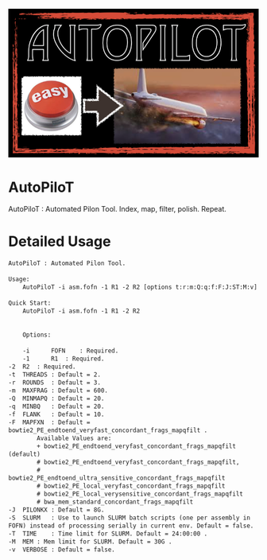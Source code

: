 ![logo](/img/logo.png)

# AutoPiloT
AutoPiloT : Automated Pilon Tool. Index, map, filter, polish. Repeat.


# Detailed Usage


	AutoPiloT : Automated Pilon Tool.

	Usage: 
		AutoPiloT -i asm.fofn -1 R1 -2 R2 [options t:r:m:Q:q:f:F:J:ST:M:v]

	Quick Start:
		AutoPiloT -i asm.fofn -1 R1 -2 R2


        Options:

        -i      FOFN	: Required.
        -1      R1	: Required.
	-2	R2	: Required.
	-t	THREADS	: Default = 2.
	-r	ROUNDS	: Default = 3.
	-m	MAXFRAG	: Default = 600.
	-Q	MINMAPQ	: Default = 20.
	-q	MINBQ	: Default = 20.
	-f	FLANK	: Default = 10.
	-F	MAPFXN	: Default = bowtie2_PE_endtoend_veryfast_concordant_frags_mapqfilt .
			Available Values are:
			+ bowtie2_PE_endtoend_veryfast_concordant_frags_mapqfilt (default)
			# bowtie2_PE_endtoend_veryfast_concordant_frags_mapqfilt,
			# bowtie2_PE_endtoend_ultra_sensitive_concordant_frags_mapqfilt
			# bowtie2_PE_local_veryfast_concordant_frags_mapqfilt
			# bowtie2_PE_local_verysensitive_concordant_frags_mapqfilt
			# bwa_mem_standard_concordant_frags_mapqfilt
	-J	PILONKX	: Default = 8G.
	-S	SLURM	: Use to launch SLURM batch scripts (one per assembly in FOFN) instead of processing serially in current env. Default = false.
	-T	TIME	: Time limit for SLURM. Default = 24:00:00 .
	-M	MEM	: Mem limit for SLURM. Default = 30G .
	-v	VERBOSE	: Default = false.
